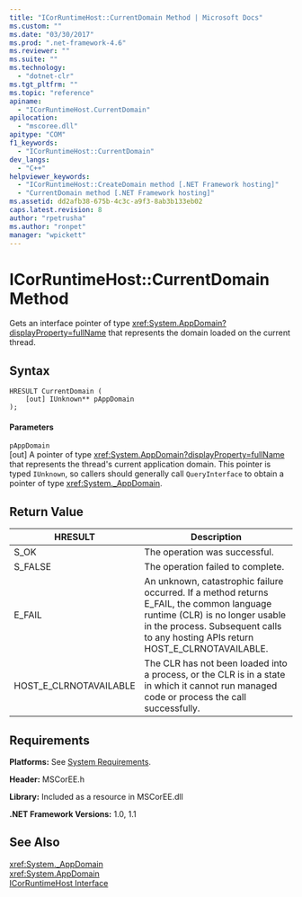 ```yaml
---
title: "ICorRuntimeHost::CurrentDomain Method | Microsoft Docs"
ms.custom: ""
ms.date: "03/30/2017"
ms.prod: ".net-framework-4.6"
ms.reviewer: ""
ms.suite: ""
ms.technology: 
  - "dotnet-clr"
ms.tgt_pltfrm: ""
ms.topic: "reference"
apiname: 
  - "ICorRuntimeHost.CurrentDomain"
apilocation: 
  - "mscoree.dll"
apitype: "COM"
f1_keywords: 
  - "ICorRuntimeHost::CurrentDomain"
dev_langs: 
  - "C++"
helpviewer_keywords: 
  - "ICorRuntimeHost::CreateDomain method [.NET Framework hosting]"
  - "CurrentDomain method [.NET Framework hosting]"
ms.assetid: dd2afb38-675b-4c3c-a9f3-8ab3b133eb02
caps.latest.revision: 8
author: "rpetrusha"
ms.author: "ronpet"
manager: "wpickett"
---
```

# ICorRuntimeHost::CurrentDomain Method
Gets an interface pointer of type <xref:System.AppDomain?displayProperty=fullName> that represents the domain loaded on the current thread.  
  
## Syntax  
  
```  
HRESULT CurrentDomain (  
    [out] IUnknown** pAppDomain  
);  
```  
  
#### Parameters  
 `pAppDomain`  
 [out] A pointer of type <xref:System.AppDomain?displayProperty=fullName> that represents the thread's current application domain. This pointer is typed `IUnknown`, so callers should generally call `QueryInterface` to obtain a pointer of type <xref:System._AppDomain>.  
  
## Return Value  
  
|HRESULT|Description|  
|-------------|-----------------|  
|S_OK|The operation was successful.|  
|S_FALSE|The operation failed to complete.|  
|E_FAIL|An unknown, catastrophic failure occurred. If a method returns E_FAIL, the common language runtime (CLR) is no longer usable in the process. Subsequent calls to any hosting APIs return HOST_E_CLRNOTAVAILABLE.|  
|HOST_E_CLRNOTAVAILABLE|The CLR has not been loaded into a process, or the CLR is in a state in which it cannot run managed code or process the call successfully.|  
  
## Requirements  
 **Platforms:** See [System Requirements](../../../../docs/framework/getting-started/system-requirements.md).  
  
 **Header:** MSCorEE.h  
  
 **Library:** Included as a resource in MSCorEE.dll  
  
 **.NET Framework Versions:** 1.0, 1.1  
  
## See Also  
 <xref:System._AppDomain>   
 <xref:System.AppDomain>   
 [ICorRuntimeHost Interface](../../../../docs/framework/unmanaged-api/hosting/icorruntimehost-interface.md)